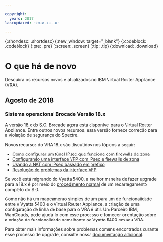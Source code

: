 ```yaml
---

copyright:
  years: 2017
lastupdated: "2018-11-10"

---
```


{:shortdesc: .shortdesc}
{:new_window: target="_blank"}
{:codeblock: .codeblock}
{:pre: .pre}
{:screen: .screen}
{:tip: .tip}
{:download: .download}


# O que há de novo
Descubra os recursos novos e atualizados no IBM Virtual Router Appliance (VRA).

## Agosto de 2018
### Sistema operacional Brocade Versão 18.x
A versão 18.x do S.O. Brocade agora está disponível para o Virtual Router Appliance. Entre outros novos recursos, essa versão fornece correção para a violação de segurança do Spectre. 

Novos recursos do VRA 18.x são discutidos nos tópicos a seguir:

* [Como configurar um túnel IPsec que funcione com firewalls de zona](vra-ipsec.html)
* [Configurando uma interface VFP com IPsec e firewalls de zona](vra-vfp.html)
* [Usando a NAT com IPsec baseado em prefixo](vra-nat.html)
* [Resolução de problemas da interface VFP](vra-vfp-troubleshooting.html)

Se você está migrando do Vyatta 5400, a melhor maneira de fazer upgrade para a 18.x é por meio do [procedimento normal](upgrade-os.html) de um recarregamento completo do S.O.

Como não há um mapeamento simples de um para um de funcionalidade entre o Vyatta 5400 e o Virtual Router Appliance, a criação de uma configuração de linha de base para o VRA é útil. Um Parceiro IBM, WanClouds, pode ajudá-lo com esse processo e fornecer orientação sobre a criação de funcionalidade semelhante ao Vyatta 5400 em seu VRA.

Para obter mais informações sobre problemas comuns encontrados durante esse processo de upgrade, consulte nossa [documentação adicional](/docs/infrastructure/virtual-router-appliance/migration-issues.html#vyatta-5400-common-migration-issues).


